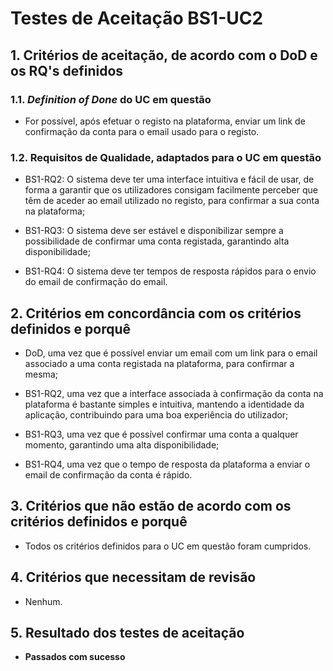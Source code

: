 # Testes de Aceitação BS1-UC2

## 1. Critérios de aceitação, de acordo com o DoD e os RQ's definidos

### 1.1. *Definition of Done* do UC em questão

- For possível, após efetuar o registo na plataforma, enviar um link de confirmação da conta para o email usado para o registo.

### 1.2. Requisitos de Qualidade, adaptados para o UC em questão

- BS1-RQ2: O sistema deve ter uma interface intuitiva e fácil de usar, de forma a garantir que os utilizadores consigam facilmente perceber que têm de aceder ao email utilizado no registo, para confirmar a sua conta na plataforma;

- BS1-RQ3: O sistema deve ser estável e disponibilizar sempre a possibilidade de confirmar uma conta registada, garantindo alta disponibilidade;

- BS1-RQ4: O sistema deve ter tempos de resposta rápidos para o envio do email de confirmação do email.

## 2. Critérios em concordância com os critérios definidos e porquê

- DoD, uma vez que é possível enviar um email com um link para o email associado a uma conta registada na plataforma, para confirmar a mesma;

- BS1-RQ2, uma vez que a interface associada à confirmação da conta na plataforma é bastante simples e intuitiva, mantendo a identidade da aplicação, contribuindo para uma boa experiência do utilizador;

- BS1-RQ3, uma vez que é possível confirmar uma conta a qualquer momento, garantindo uma alta disponibilidade;

- BS1-RQ4, uma vez que o tempo de resposta da plataforma a enviar o email de confirmação da conta é rápido.

## 3. Critérios que não estão de acordo com os critérios definidos e porquê

- Todos os critérios definidos para o UC em questão foram cumpridos.

## 4. Critérios que necessitam de revisão

- Nenhum.

## 5. Resultado dos testes de aceitação

- **Passados com sucesso**
